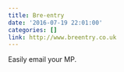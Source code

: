 ```yaml
---
title: Bre-entry
date: '2016-07-19 22:01:00'
categories: []
link: http://www.breentry.co.uk
---
```

Easily email your MP.
